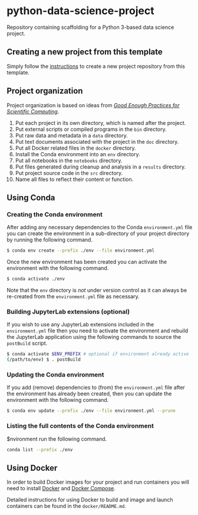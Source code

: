 # python-data-science-project

Repository containing scaffolding for a Python 3-based data science project. 

## Creating a new project from this template

Simply follow the [instructions](https://help.github.com/en/articles/creating-a-repository-from-a-template) to create a new project repository from this template.

## Project organization

Project organization is based on ideas from [_Good Enough Practices for Scientific Computing_](https://journals.plos.org/ploscompbiol/article?id=10.1371/journal.pcbi.1005510).

1. Put each project in its own directory, which is named after the project.
2. Put external scripts or compiled programs in the `bin` directory.
3. Put raw data and metadata in a `data` directory.
4. Put text documents associated with the project in the `doc` directory.
5. Put all Docker related files in the `docker` directory.
6. Install the Conda environment into an `env` directory. 
7. Put all notebooks in the `notebooks` directory.
8. Put files generated during cleanup and analysis in a `results` directory.
9. Put project source code in the `src` directory.
10. Name all files to reflect their content or function.

## Using Conda

### Creating the Conda environment

After adding any necessary dependencies to the Conda `environment.yml` file you can create the 
environment in a sub-directory of your project directory by running the following command.

```bash
$ conda env create --prefix ./env --file environment.yml
```

Once the new environment has been created you can activate the environment with the following 
command.

```bash
$ conda activate ./env
```

Note that the `env` directory is *not* under version control as it can always be re-created from 
the `environment.yml` file as necessary.

### Building JupyterLab extensions (optional)

If you wish to use any JupyterLab extensions included in the `environment.yml` file 
then you need to activate the environment and rebuild the JupyterLab application using 
the following commands to source the `postBuild` script.

```bash
$ conda activate $ENV_PREFIX # optional if environment already active
(/path/to/env) $ . postBuild
```

### Updating the Conda environment

If you add (remove) dependencies to (from) the `environment.yml` file after the environment has 
already been created, then you can update the environment with the following command.

```bash
$ conda env update --prefix ./env --file environment.yml --prune
```

### Listing the full contents of the Conda environment

$nvironment run the following command.

```bash
conda list --prefix ./env
```

## Using Docker

In order to build Docker images for your project and run containers you will need to install 
[Docker](https://docs.docker.com/install/linux/docker-ce/ubuntu/) and 
[Docker Compose](https://docs.docker.com/compose/install/).

Detailed instructions for using Docker to build and image and launch containers can be found in 
the `docker/README.md`.
